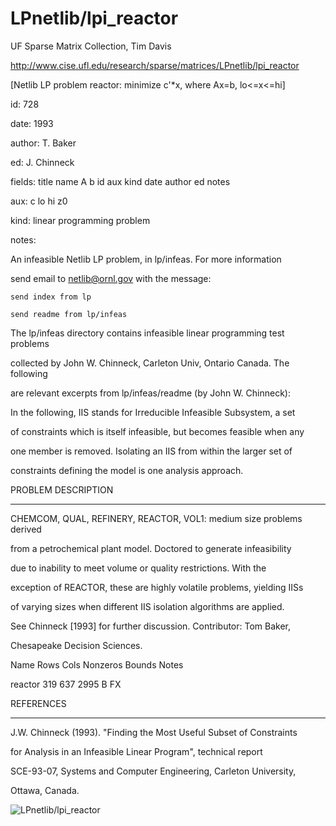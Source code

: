 # LPnetlib/lpi_reactor

 UF Sparse Matrix Collection, Tim Davis

 http://www.cise.ufl.edu/research/sparse/matrices/LPnetlib/lpi_reactor

 [Netlib LP problem reactor: minimize c'*x, where Ax=b, lo<=x<=hi]

 id: 728

 date: 1993

 author: T. Baker

 ed: J. Chinneck

 fields: title name A b id aux kind date author ed notes

 aux: c lo hi z0

 kind: linear programming problem

 notes:

 An infeasible Netlib LP problem, in lp/infeas.  For more information        

 send email to netlib@ornl.gov with the message:                             

                                                                             

 	send index from lp                                                         

 	send readme from lp/infeas                                                 

                                                                             

 The lp/infeas directory contains infeasible linear programming test problems

 collected by John W. Chinneck, Carleton Univ, Ontario Canada.  The following

 are relevant excerpts from lp/infeas/readme (by John W. Chinneck):          

                                                                             

 In the following, IIS stands for Irreducible Infeasible Subsystem, a set    

 of constraints which is itself infeasible, but becomes feasible when any    

 one member is removed.  Isolating an IIS from within the larger set of      

 constraints defining the model is one analysis approach.                    

                                                                             

 PROBLEM DESCRIPTION                                                         

 -------------------                                                         

                                                                             

 CHEMCOM, QUAL, REFINERY, REACTOR, VOL1:  medium size problems derived       

 from a petrochemical plant model.  Doctored to generate infeasibility       

 due to inability to meet volume or quality restrictions.  With the          

 exception of REACTOR, these are highly volatile problems, yielding IISs     

 of varying sizes when different IIS isolation algorithms are applied.       

 See Chinneck [1993] for further discussion.  Contributor:  Tom Baker,       

 Chesapeake Decision Sciences.                                               

                                                                             

 Name       Rows   Cols   Nonzeros Bounds      Notes                         

 reactor     319    637     2995   B    FX                                   

                                                                             

 REFERENCES                                                                  

 ----------                                                                  

                                                                             

 J.W.  Chinneck (1993).  "Finding the Most Useful Subset of Constraints      

 for Analysis in an Infeasible Linear Program", technical report             

 SCE-93-07, Systems and Computer Engineering, Carleton University,           

 Ottawa, Canada.                                                             

                                                                             

![LPnetlib/lpi_reactor](http://www2.research.att.com/~yifanhu/GALLERY/GRAPHS/GIF_SMALL/LPnetlib@lpi_reactor.gif)
